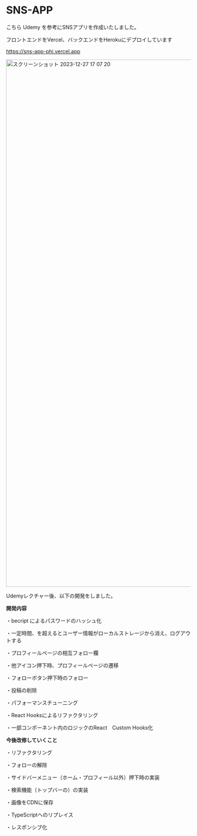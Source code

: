 # **SNS-APP**

こちら Udemy を参考にSNSアプリを作成いたしました。

フロントエンドをVercel、バックエンドをHerokuにデプロイしています

https://sns-app-phi.vercel.app

<img width="1440" alt="スクリーンショット 2023-12-27 17 07 20" src="https://github.com/nok181701/sns-app/assets/127045784/c6b60f32-f888-43a7-8631-709233621aad">




Udemyレクチャー後、以下の開発をしました。

**開発内容**


・becript によるパスワードのハッシュ化

・一定時間、を超えるとユーザー情報がローカルストレージから消え、ログアウトする

・プロフィールページの相互フォロー欄

・他アイコン押下時、プロフィールページの遷移

・フォローボタン押下時のフォロー

・投稿の削除

・パフォーマンスチューニング

・React Hooksによるリファクタリング

・一部コンポーネント内のロジックのReact　Custom Hooks化


**今後改修していくこと**

・リファクタリング

・フォローの解除

・サイドバーメニュー（ホーム・プロフィール以外）押下時の実装

・検索機能（トップバーの）の実装

・画像をCDNに保存

・TypeScriptへのリプレイス

・レスポンシブ化

